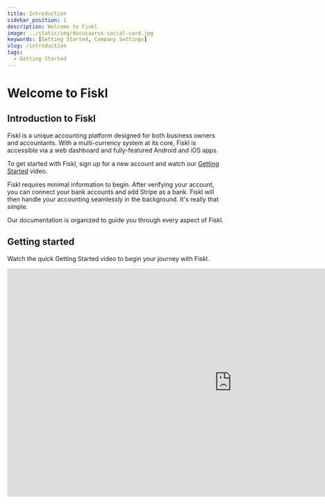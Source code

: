```yaml
---
title: Introduction
sidebar_position: 1
description: Welcome to Fiskl
image: ../static/img/docusaurus-social-card.jpg
keywords: [Getting Started, Company Settings]
slug: /introduction
tags:
  - Getting Started
---
```


# Welcome to Fiskl

## Introduction to Fiskl

Fiskl is a unique accounting platform designed for both business owners and accountants. With a multi-currency system at its core, Fiskl is accessible via a web dashboard and fully-featured Android and iOS apps.

To get started with Fiskl, sign up for a new account and watch our [Getting Started](#getting-started) video.

Fiskl requires minimal information to begin. After verifying your account, you can connect your bank accounts and add Stripe as a bank. Fiskl will then handle your accounting seamlessly in the background. It's really that simple.

Our documentation is organized to guide you through every aspect of Fiskl.

## Getting started

Watch the quick Getting Started video to begin your journey with Fiskl.

<iframe width="1033" height="526" src="https://www.youtube.com/embed/GWr8lyWvo7w" title="Getting Started with Fiskl Accounting and Invoicing" frameborder="0" allow="accelerometer; autoplay; clipboard-write; encrypted-media; gyroscope; picture-in-picture; web-share" referrerpolicy="strict-origin-when-cross-origin" allowfullscreen></iframe>


